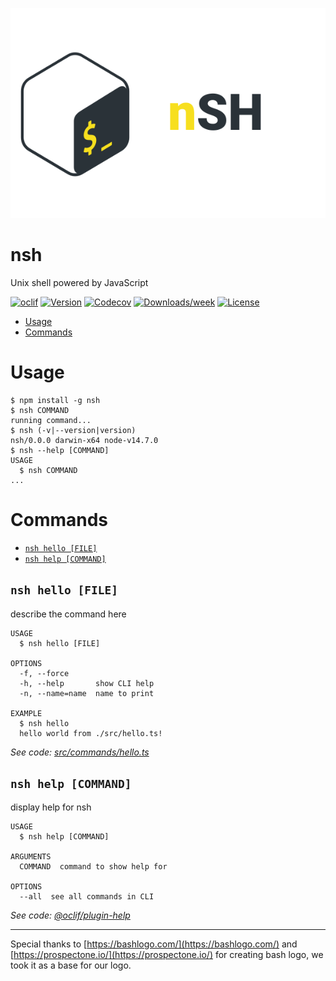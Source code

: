 ![nsh logo](./logo.svg)

nsh
===

Unix shell powered by JavaScript

[![oclif](https://img.shields.io/badge/cli-oclif-brightgreen.svg)](https://oclif.io)
[![Version](https://img.shields.io/npm/v/nsh.svg)](https://npmjs.org/package/nsh)
[![Codecov](https://codecov.io/gh/0x77dev/nsh/branch/master/graph/badge.svg)](https://codecov.io/gh/0x77dev/nsh)
[![Downloads/week](https://img.shields.io/npm/dw/nsh.svg)](https://npmjs.org/package/nsh)
[![License](https://img.shields.io/npm/l/nsh.svg)](https://github.com/0x77dev/nsh/blob/master/package.json)

<!-- toc -->
* [Usage](#usage)
* [Commands](#commands)
<!-- tocstop -->
# Usage
<!-- usage -->
```sh-session
$ npm install -g nsh
$ nsh COMMAND
running command...
$ nsh (-v|--version|version)
nsh/0.0.0 darwin-x64 node-v14.7.0
$ nsh --help [COMMAND]
USAGE
  $ nsh COMMAND
...
```
<!-- usagestop -->
# Commands
<!-- commands -->
* [`nsh hello [FILE]`](#nsh-hello-file)
* [`nsh help [COMMAND]`](#nsh-help-command)

## `nsh hello [FILE]`

describe the command here

```
USAGE
  $ nsh hello [FILE]

OPTIONS
  -f, --force
  -h, --help       show CLI help
  -n, --name=name  name to print

EXAMPLE
  $ nsh hello
  hello world from ./src/hello.ts!
```

_See code: [src/commands/hello.ts](https://github.com/0x77dev/nsh/blob/v0.0.0/src/commands/hello.ts)_

## `nsh help [COMMAND]`

display help for nsh

```
USAGE
  $ nsh help [COMMAND]

ARGUMENTS
  COMMAND  command to show help for

OPTIONS
  --all  see all commands in CLI
```

_See code: [@oclif/plugin-help](https://github.com/oclif/plugin-help/blob/v3.2.0/src/commands/help.ts)_
<!-- commandsstop -->

---
Special thanks to [https://bashlogo.com/](https://bashlogo.com/) and [https://prospectone.io/](https://prospectone.io/) for creating bash logo, we took it as a base for our logo.

